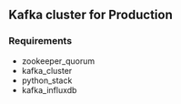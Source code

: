 ## Kafka cluster for Production
### Requirements
- zookeeper_quorum
- kafka_cluster
- python_stack
- kafka_influxdb
